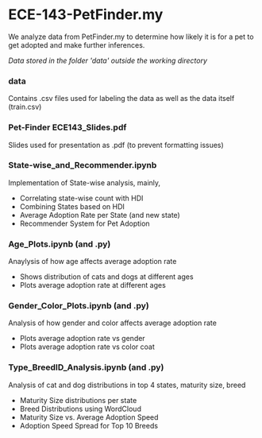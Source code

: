 # ECE-143-PetFinder.my
We analyze data from PetFinder.my to determine how likely it is for a pet to get adopted and make further inferences.

*Data stored in the folder 'data' outside the working directory*

### data 
Contains .csv files used for labeling the data as well as the data itself (train.csv)

### Pet-Finder ECE143_Slides.pdf
Slides used for presentation as .pdf (to prevent formatting issues)

### State-wise_and_Recommender.ipynb
Implementation of State-wise analysis, mainly,
- Correlating state-wise count with HDI
- Combining States based on HDI
- Average Adoption Rate per State (and new state)
- Recommender System for Pet Adoption

### Age_Plots.ipynb (and .py)
Anaylysis of how age affects average adoption rate
- Shows distribution of cats and dogs at different ages
- Plots average adoption rate at different ages

### Gender_Color_Plots.ipynb (and .py)
Analysis of how gender and color affects average adoption rate
- Plots average adoption rate vs gender
- Plots average adoption rate vs color coat

### Type_BreedID_Analysis.ipynb (and .py)
Analysis of cat and dog distributions in top 4 states, maturity size, breed
- Maturity Size distributions per state
- Breed Distributions using WordCloud
- Maturity Size vs. Average Adoption Speed
- Adoption Speed Spread for Top 10 Breeds 
